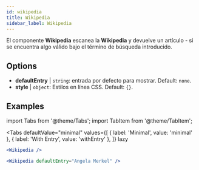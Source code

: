 ```yaml
---
id: wikipedia 
title: Wikipedia
sidebar_label: Wikipedia
---
```


El componente **Wikipedia** escanea la **Wikipedia** y devuelve un artículo - si se encuentra algo válido bajo el término de búsqueda introducido.

## Options

* __defaultEntry__ | `string`: entrada por defecto para mostrar. Default: `none`.
* __style__ | `object`: Estilos en línea CSS. Default: `{}`.


## Examples

import Tabs from '@theme/Tabs';
import TabItem from '@theme/TabItem';

<Tabs
    defaultValue="minimal"
    values={[
        { label: 'Minimal', value: 'minimal' },
        { label: 'With Entry', value: 'withEntry' },
    ]}
    lazy
>

<TabItem value="minimal">

```jsx live
<Wikipedia />
```

</TabItem>

<TabItem value="withEntry">

```jsx live
<Wikipedia defaultEntry="Angela Merkel" />
```

</TabItem>

</Tabs>
